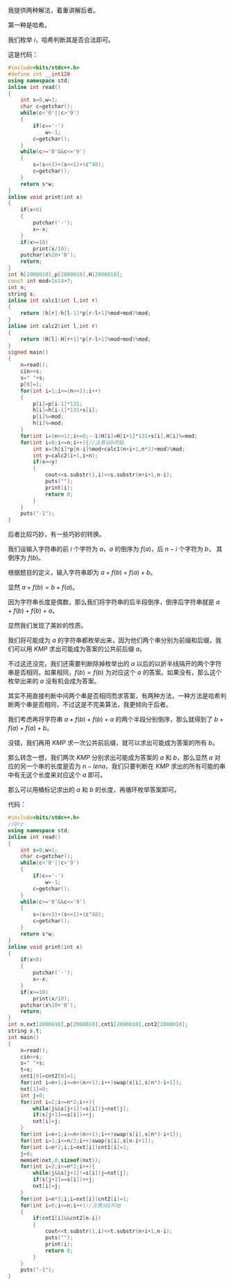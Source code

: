我提供两种解法，着重讲解后者。

第一种是哈希。

我们枚举 $i$，哈希判断其是否合法即可。

这是代码：

```cpp
#include<bits/stdc++.h>
#define int __int128
using namespace std;
inline int read()
{
	int s=0,w=1;
	char c=getchar();
	while(c<'0'||c>'9')
	{
		if(c=='-')
			w=-1;
		c=getchar();
	}
	while(c>='0'&&c<='9')
	{
		s=(s<<3)+(s<<1)+(c^48);
		c=getchar();
	}
	return s*w;
}
inline void print(int x)
{
	if(x<0)
	{
		putchar('-');
		x=-x;
	}
	if(x>=10)
		print(x/10);
	putchar(x%10+'0');
	return;
}
int h[2000010],p[2000010],H[2000010];
const int mod=1e14+7;
int n;
string s;
inline int calc1(int l,int r)
{
	return (h[r]-h[l-1]*p[r-l+1]%mod+mod)%mod;
}
inline int calc2(int l,int r)
{
	return (H[l]-H[r+1]*p[r-l+1]%mod+mod)%mod;
}
signed main()
{
	n=read();
	cin>>s;
	s=" "+s;
	p[0]=1;
	for(int i=1;i<=(n<<1);i++)
	{
		p[i]=p[i-1]*131;
		h[i]=h[i-1]*131+s[i];
		p[i]%=mod;
		h[i]%=mod;
	}
	for(int i=(n<<1);i>=0;--i)H[i]=H[i+1]*131+s[i],H[i]%=mod;
	for(int i=0;i<=n;i++){//注意从0开始
		int x=(h[i]*p[n-i]%mod+calc1(n+i+1,n*2)+mod)%mod;
		int y=calc2(i+1,i+n);
		if(x==y)
		{
			cout<<s.substr(1,i)<<s.substr(n+i+1,n-i);
			puts("");
			print(i);
			return 0;
		}
	}
	puts("-1");
}
```

后者比较巧妙，有一些巧妙的转换。

我们设输入字符串的前 $i$ 个字符为 $a$，$a$ 的倒序为 $f(a)$，后 $n-i$ 个字符为 $b$， 其倒序为 $f(b)$。

根据题目的定义，输入字符串即为 $a+f(b)+f(a)+b$。

显然 $a+f(b)=b+f(a)$。

因为字符串长度是偶数，那么我们将字符串的后半段倒序，倒序后字符串就是 $a+f(b)+f(b)+a$。

显然我们发现了美妙的性质。

我们将可能成为 $a$ 的字符串都枚举出来，因为他们两个串分别为前缀和后缀，我们可以用 $KMP$ 求出可能成为答案的公共前后缀 $a$。

不过这还没完，我们还需要判断除掉枚举出的 $a$ 以后的以折半线隔开的两个字符串是否相同，如果相同，$f(b)=f(b)$ 为对应这个 $a$ 的答案。如果没有，那么这个枚举出来的 $a$ 没有机会成为答案。

其实不用直接判断中间两个串是否相同而求答案，有两种方法，一种方法是哈希判断两个串是否相同，不过这是不完美算法，我更倾向于后者。

我们考虑再将字符串 $a+f(b)+f(b)+a$ 的两个半段分别倒序，那么就得到了    $b+f(a)+f(a)+b$。

没错，我们再用 $KMP$ 求一次公共前后缀，就可以求出可能成为答案的所有 $b$。

那么转念一想，我们两次 $KMP$ 分别求出可能成为答案的 $a$ 和 $b$，那么显然 $a$ 对应的另一个串的长度是否为 $n-lena$，我们只要判断在 $KMP$ 求出的所有可能的串中有无这个长度来对应这个 $a$ 即可。

那么可以用桶标记求出的 $a$ 和 $b$ 的长度，再循环枚举答案即可。

代码：

```cpp
#include<bits/stdc++.h>
//Orz
using namespace std;
inline int read()
{
	int s=0,w=1;
	char c=getchar();
	while(c<'0'||c>'9')
	{
		if(c=='-')
			w=-1;
		c=getchar();
	}
	while(c>='0'&&c<='9')
	{
		s=(s<<3)+(s<<1)+(c^48);
		c=getchar();
	}
	return s*w;
}
inline void print(int x)
{
	if(x<0)
	{
		putchar('-');
		x=-x;
	}
	if(x>=10)
		print(x/10);
	putchar(x%10+'0');
	return;
}
int n,nxt[2000010],p[2000010],cnt1[2000010],cnt2[2000010];
string s,t;
int main()
{
	n=read();
	cin>>s;
	s=" "+s;
	t=s;
  	cnt1[0]=cnt2[0]=1;
	for(int i=n+1;i<=n+(n>>1);i++)swap(s[i],s[n*3-i+1]);
	nxt[1]=0;
	int j=0;
	for(int i=2;i<=n*2;i++){
		while(j&&s[j+1]!=s[i])j=nxt[j];
		if(s[j+1]==s[i])++j;
		nxt[i]=j;
	}
	for(int i=n+1;i<=n+(n>>1);i++)swap(s[i],s[n*3-i+1]);
	for(int i=1;i<=n/2;i++)swap(s[i],s[n-i+1]);
	for(int i=n*2;i;i=nxt[i])cnt1[i]=1;
	j=0;
	memset(nxt,0,sizeof(nxt));
	for(int i=2;i<=n*2;i++){
		while(j&&s[j+1]!=s[i])j=nxt[j];
		if(s[j+1]==s[i])++j;
		nxt[i]=j;
	}
	for(int i=n*2;i;i=nxt[i])cnt2[i]=1;
	for(int i=0;i<=n;i++)//注意从0开始
	{
		if(cnt1[i]&&cnt2[n-i])
		{
			cout<<t.substr(1,i)<<t.substr(n+i+1,n-i);
			puts("");
			print(i);
			return 0;
		}
	}
	puts("-1");
}
```